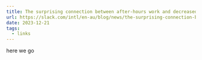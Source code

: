 ```yaml
---
title: The surprising connection between after-hours work and decreased productivity
url: https://slack.com/intl/en-au/blog/news/the-surprising-connection-between-after-hours-work-and-decreased-productivity?nojsmode=1
date: 2023-12-21
tags:
  - links
---
```


here we go
